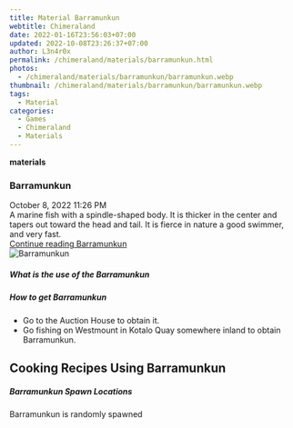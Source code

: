 ```yaml
---
title: Material Barramunkun
webtitle: Chimeraland
date: 2022-01-16T23:56:03+07:00
updated: 2022-10-08T23:26:37+07:00
author: L3n4r0x
permalink: /chimeraland/materials/barramunkun.html
photos:
  - /chimeraland/materials/barramunkun/barramunkun.webp
thumbnail: /chimeraland/materials/barramunkun/barramunkun.webp
tags:
  - Material
categories:
  - Games
  - Chimeraland
  - Materials
---
```


<section id="bootstrap-wrapper">
  <link
    rel="stylesheet"
    href="https://cdn.statically.io/gh/dimaslanjaka/Web-Manajemen/40ac3225/css/bootstrap-4.5-wrapper.css"
  />
  <div
    class="row g-0 border rounded overflow-hidden flex-md-row mb-4 shadow-sm position-relative"
  >
    <div class="col p-4 d-flex flex-column position-static">
      <strong class="d-inline-block mb-2 text-success">materials</strong>
      <h3 class="mb-0">Barramunkun</h3>
      <div class="mb-1 text-muted">October 8, 2022 11:26 PM</div>
      <div class="mb-2 border p-1">
        A marine fish with a spindle-shaped body. It is thicker in the center
        and tapers out toward the head and tail. It is fierce in nature a good
        swimmer, and very fast.
      </div>
      <a
        href="/chimeraland/materials/barramunkun.html"
        class="stretched-link d-none"
        >Continue reading Barramunkun</a
      >
    </div>
    <div class="col-auto d-none d-lg-block">
      <img
        src="/chimeraland/materials/barramunkun/barramunkun.webp"
        alt="Barramunkun"
      />
    </div>
  </div>
  <div class="row">
    <div class="col-lg-6 col-12 mb-2">
      <div class="card">
        <div class="card-body">
          <h5 class="card-title">What is the use of the Barramunkun</h5>
          <div class="card-text"><ul></ul></div>
        </div>
      </div>
    </div>
    <div class="col-lg-6 col-12 mb-2">
      <div class="card">
        <div class="card-body">
          <h5 class="card-title">How to get Barramunkun</h5>
          <div class="card-text">
            <ul>
              <li>Go to the Auction House to obtain it.</li>
              <li>
                Go fishing on Westmount in Kotalo Quay somewhere inland to
                obtain Barramunkun.
              </li>
            </ul>
          </div>
        </div>
      </div>
    </div>
    <div class="col-12 mb-2">
      <h2 id="cookable">Cooking Recipes Using Barramunkun</h2>
    </div>
    <div class="col-12 mb-2">
      <h5>Barramunkun Spawn Locations</h5>
      <p>Barramunkun is randomly spawned</p>
    </div>
  </div>
</section>